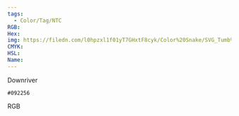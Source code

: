 ```yaml
---
tags:
  - Color/Tag/NTC
RGB:
Hex:
img: https://filedn.com/l0hpzxl1f01yT7GHxtF8cyk/Color%20Snake/SVG_Tumb%20Mass%20No%20Name/092256.svg
CMYK:
HSL:
Name:
---
```

Downriver
```palette
#092256
```
RGB
